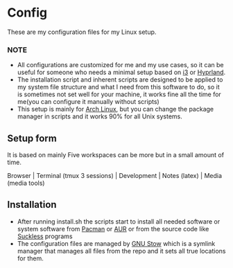 # Config
These are my configuration files for my Linux setup.
### NOTE
* All configurations are customized for me and my use cases, so it can be useful for someone who needs a minimal setup based on [i3](https://i3wm.org/) or [Hyprland](https://hyprland.org/).
* The installation script and inherent scripts are designed to be applied to my system file structure and what I need from this software to do, so it is sometimes not set well for your machine, it works fine all the time for me(you can configure it manually without scripts)
* This setup is mainly for [Arch Linux](https://archlinux.org/), but you can change the package manager in scripts and it works 90% for all Unix systems.
## Setup form
It is based on mainly Five workspaces can be more but in a small amount of time.

Browser | Terminal (tmux 3 sessions) | Development | Notes (latex) | Media (media tools)
## Installation
* After running install.sh the scripts start to install all needed software or system software from [Pacman](https://wiki.archlinux.org/title/Pacman) or [AUR](https://wiki.archlinux.org/title/Arch_User_Repository) or from the source code like [Suckless](https://suckless.org/) programs
* The configuration files are managed by [GNU Stow](https://www.gnu.org/software/stow/) which is a symlink manager that manages all files from the repo and it sets all true locations for them.
